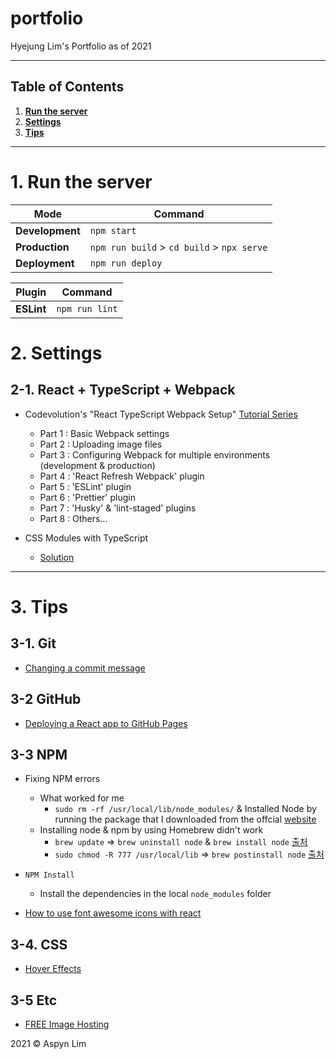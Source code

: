# portfolio

Hyejung Lim's Portfolio as of 2021

---

## Table of Contents

1. <b>[Run the server](https://github.com/aspynlim/portfolio#1-run-the-server)</b>
2. <b>[Settings](https://github.com/aspynlim/portfolio#2-settings)</b>
3. <b>[Tips](https://github.com/aspynlim/portfolio#3-tips)</b>

---

# 1. Run the server

| Mode            | Command                                    |
| --------------- | ------------------------------------------ |
| **Development** | `npm start`                                |
| **Production**  | `npm run build` > `cd build` > `npx serve` |
| **Deployment**  | `npm run deploy`                           |

| Plugin     | Command        |
| ---------- | -------------- |
| **ESLint** | `npm run lint` |

# 2. Settings

## 2-1. React + TypeScript + Webpack

- Codevolution's "React TypeScript Webpack Setup" [Tutorial Series](https://www.youtube.com/playlist?list=PLC3y8-rFHvwiWPS2RO3BKotLRfgg_8WEo)

  - Part 1 : Basic Webpack settings
  - Part 2 : Uploading image files
  - Part 3 : Configuring Webpack for multiple environments (development & production)
  - Part 4 : 'React Refresh Webpack' plugin
  - Part 5 : 'ESLint' plugin
  - Part 6 : 'Prettier' plugin
  - Part 7 : 'Husky' & 'lint-staged' plugins
  - Part 8 : Others...

- CSS Modules with TypeScript
  - [Solution](https://stackoverflow.com/a/68011107/10021131)

---

# 3. Tips

## 3-1. Git

- [Changing a commit message](https://docs.github.com/en/github/committing-changes-to-your-project/creating-and-editing-commits/changing-a-commit-message)

## 3-2 GitHub

- [Deploying a React app to GitHub Pages](https://www.pluralsight.com/guides/deploying-github-pages-with-create-react-app)

## 3-3 NPM

- Fixing NPM errors

  - What worked for me
    - `sudo rm -rf /usr/local/lib/node_modules/` & Installed Node by running the package that I downloaded from the offcial [website](https://nodejs.org/en/download/)
  - Installing node & npm by using Homebrew didn't work
    - `brew update` => `brew uninstall node` & `brew install node` [출처](https://stackoverflow.com/a/46048072/10021131)
    - `sudo chmod -R 777 /usr/local/lib` => `brew postinstall node` [출처](https://stackoverflow.com/a/46048072/10021131)

- `NPM Install`

  - Install the dependencies in the local `node_modules` folder

- [How to use font awesome icons with react](https://fontawesome.com/v5.15/how-to-use/on-the-web/using-with/react)

## 3-4. CSS

- [Hover Effects](https://dev.to/mike37/15-css-hover-effects-example-3pbh)

## 3-5 Etc

- [FREE Image Hosting](https://imgbb.com/)

2021 © Aspyn Lim
